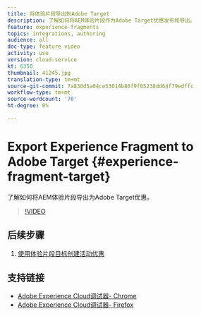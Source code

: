 ```yaml
---
title: 将体验片段导出到Adobe Target
description: 了解如何将AEM体验片段作为Adobe Target优惠发布和导出。
feature: experience-fragments
topics: integrations, authoring
audience: all
doc-type: feature video
activity: use
version: cloud-service
kt: 6350
thumbnail: 41245.jpg
translation-type: tm+mt
source-git-commit: 7a830d5a04ce53014b86f9f05238dd64f79edffc
workflow-type: tm+mt
source-wordcount: '70'
ht-degree: 0%

---
```



# Export Experience Fragment to Adobe Target {#experience-fragment-target}

了解如何将AEM体验片段导出为Adobe Target优惠。

>[!VIDEO](https://video.tv.adobe.com/v/41245?quality=12&learn=on)

## 后续步骤

1. [使用体验片段目标创建活动优惠](./create-target-activity.md)

## 支持链接

* [Adobe Experience Cloud调试器- Chrome](https://chrome.google.com/webstore/detail/adobe-experience-cloud-de/ocdmogmohccmeicdhlhhgepeaijenapj)
* [Adobe Experience Cloud调试器- Firefox](https://addons.mozilla.org/en-US/firefox/addon/adobe-experience-platform-dbg/)